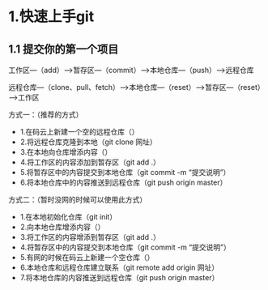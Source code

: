 # 1.快速上手git

## 1.1 提交你的第一个项目

工作区—（add）—>暂存区—（commit）—>本地仓库—（push）—>远程仓库

远程仓库—（clone、pull、fetch）—>本地仓库—（reset）—>暂存区—（reset）—>工作区



方式一：（推荐的方式）

- 1.在码云上新建一个空的远程仓库（）
- 2.将远程仓库克隆到本地（git clone 网址）
- 3.在本地向仓库增添内容（）
- 4.将工作区的内容添加到暂存区（git add .）
- 5.将暂存区中的内容提交到本地仓库（git commit -m “提交说明”）
- 6.将本地仓库中的内容推送到远程仓库（git push origin master）





方式二：（暂时没网的时候可以使用此方式）

- 1.在本地初始化仓库（git init）
- 2.向本地仓库增添内容（）
- 3.将工作区的内容增添到暂存区（git add .）
- 4.将暂存区中的内容提交到本地仓库（git commit -m “提交说明”）
- 5.有网的时候在码云上新建一个空仓库（）
- 6.本地仓库和远程仓库建立联系（git remote add origin 网址）
- 7.将本地仓库的内容推送到远程仓库（git push origin master）